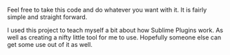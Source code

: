 Feel free to take this code and do whatever you want with it. It is fairly simple and straight forward. 

I used this project to teach myself a bit about how Sublime Plugins work. As well as creating a nifty
little tool for me to use. Hopefully someone else can get some use out of it as well.
